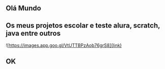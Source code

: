 ## Olá Mundo

## Os meus projetos escolar e teste alura, scratch, java entre outros

![https://images.app.goo.gl/VtUTTBPzAob76grS8](link)

## OK
